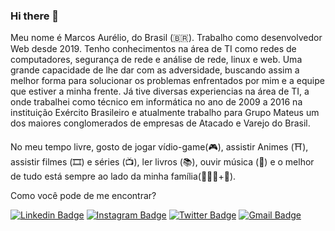 ### Hi there 👋

<!--
**marcosaureliodev/marcosaureliodev** is a ✨ _special_ ✨ repository because its `README.md` (this file) appears on your GitHub profile.

Here are some ideas to get you started:

- 🔭 I’m currently working on ...
- 🌱 I’m currently learning ...
- 👯 I’m looking to collaborate on ...
- 🤔 I’m looking for help with ...
- 💬 Ask me about ...
- 📫 How to reach me: ...
- 😄 Pronouns: ...
- ⚡ Fun fact: ...
-->
Meu nome é Marcos Aurélio, do Brasil (🇧🇷). Trabalho como desenvolvedor Web desde 2019. Tenho conhecimentos na área de TI como redes de computadores, segurança de rede e análise de rede, linux e web. Uma grande capacidade de lhe dar com as adversidade, buscando assim a melhor forma para solucionar os problemas enfrentados por mim e a equipe que estiver a minha frente.
Já tive diversas experiencias na área de TI, a onde trabalhei como técnico em informática no ano de 2009 a 2016 na instituição Exército Brasileiro e atualmente trabalho para Grupo Mateus um dos maiores conglomerados de empresas de Atacado e Varejo do Brasil. 

No meu tempo livre, gosto de jogar vídio-game(🎮), assistir Animes (⛩), assistir filmes (🎞️) e séries (📺), ler livros (📚), ouvir música (🎵) e o melhor de tudo está sempre ao lado da minha família(👨‍👩‍👦+👵).

Como você pode de me encontrar?

[![Linkedin Badge](https://img.shields.io/badge/-Linkedin-blue?style=flat-square&logo=Linkedin&logoColor=white&link=https://www.linkedin.com/in/marcos-aur%C3%A9lio-47b590139/)](https://www.linkedin.com/in/marcos-aur%C3%A9lio-47b590139/)
[![Instagram Badge](https://img.shields.io/badge/-Instagram-FF0000?style=flat-square&labelColor=FF0000&logo=instagram&logoColor=white&link=https://www.instagram.com/marcosaurelio.oficial)](https://www.instagram.com/marcosaurelio.oficial)
[![Twitter Badge](https://img.shields.io/badge/-Twitter-1ca0f1?style=flat-square&labelColor=1ca0f1&logo=twitter&logoColor=white&link=https://twitter.com/aurlio_a)](https://twitter.com/aurlio_a)
[![Gmail Badge](https://img.shields.io/badge/-Email-c14438?style=flat-square&logo=Gmail&logoColor=white&link=mailto:marcos.aureliodev@gmail.com)](mailto:marcos.aureliodev@gmail.com)
